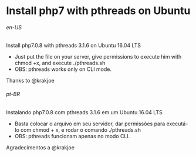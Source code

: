 # Install php7 with pthreads on Ubuntu

###### en-US
Install php7.0.8 with pthreads 3.1.6  on Ubuntu 16.04 LTS

- Just put the file on your server, give permissions to execute him with chmod +x, and execute ./pthreads.sh
- OBS: pthreads works only on CLI mode.

Thanks to @krakjoe

###### pt-BR
Instalando php7.0.8 com pthreads 3.1.6 em um Ubuntu 16.04 LTS

- Basta colocar o arquivo em seu servidor, dar permissões para executá-lo com chmod + x, e rodar o comando ./pthreads.sh
- OBS: pthreads funcionam apenas no modo CLI.

Agradecimentos a @krakjoe
